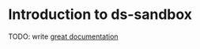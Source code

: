 # Introduction to ds-sandbox

TODO: write [great documentation](http://jacobian.org/writing/what-to-write/)
